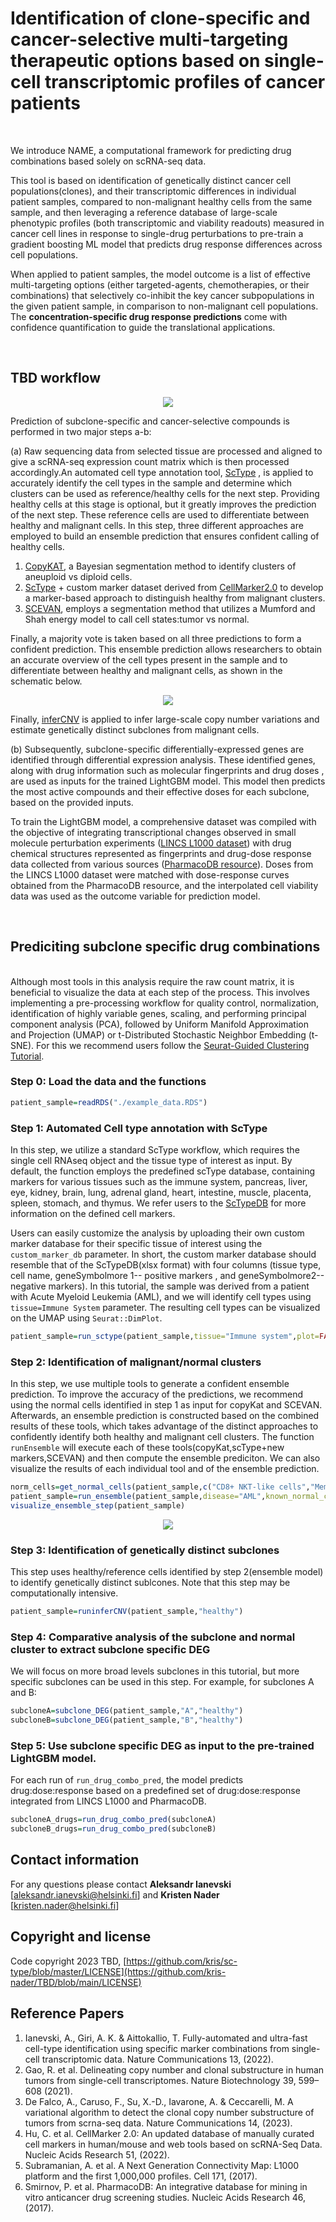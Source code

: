 # Identification of clone-specific and cancer-selective multi-targeting therapeutic options based on single-cell transcriptomic profiles of cancer patients
<br>
  
We introduce NAME, a computational framework for predicting drug combinations based solely on scRNA-seq data.

This tool is based on identification of genetically distinct cancer cell populations(clones), and their transcriptomic differences in individual patient samples, compared to non-malignant healthy cells from the same sample, and then leveraging a reference database of large-scale phenotypic profiles (both transcriptomic and viability readouts) measured in cancer cell lines in response to single-drug perturbations to pre-train a gradient boosting ML model that predicts drug response differences across cell populations.

When applied to patient samples, the model outcome is a list of effective multi-targeting options (either targeted-agents, chemotherapies, or their combinations) that selectively co-inhibit the key cancer subpopulations in the given patient sample, in comparison to non-malignant cell populations. The **concentration-specific drug response predictions** come with confidence quantification to guide the translational applications. 

<br>

## TBD workflow
<p align="center"> 
<img src="https://github.com/kris-nader/TBD/blob/main/workflow.png">
</p>

Prediction of subclone-specific and cancer-selective compounds is performed in two major steps a-b: 

(a) Raw sequencing data from selected tissue are processed and aligned to give a scRNA-seq expression count matrix which is then processed accordingly.An automated cell type annotation tool, [ScType](https://github.com/IanevskiAleksandr/sc-type) , is applied to accurately identify the cell types in the sample and determine which clusters can be used as reference/healthy cells for the next step. Providing healthy cells at this stage is optional, but it greatly improves the prediction of the next step. These reference cells are used to differentiate between healthy and malignant cells. In this step, three different approaches are employed to build an ensemble prediction that ensures confident calling of healthy cells. 
1. [CopyKAT](https://github.com/navinlabcode/copykat), a Bayesian segmentation method to identify clusters of aneuploid vs diploid cells.
2. [ScType](https://github.com/IanevskiAleksandr/sc-type) + custom marker dataset derived from [CellMarker2.0](http://117.50.127.228/CellMarker/CellMarker_download.html) to develop a marker-based approach to distinguish healthy from malignant clusters. 
3. [SCEVAN](https://github.com/AntonioDeFalco/SCEVAN), employs a segmentation method that utilizes a Mumford and Shah energy model to call cell states:tumor vs normal. 

Finally, a majority vote is taken based on all three predictions to form a confident prediction. This ensemble prediction allows researchers to obtain an accurate overview of the cell types present in the sample and to differentiate between healthy and malignant cells, as shown in the schematic below.

<p align="center"> 
<img src="https://github.com/kris-nader/TBD/blob/main/ensemble_pred.png">
</p>

Finally, [inferCNV](https://github.com/broadinstitute/infercnv) is applied to infer large-scale copy number variations and estimate genetically distinct subclones from malignant cells. 

(b) Subsequently, subclone-specific differentially-expressed genes are identified through differential expression analysis. These identified genes, along with drug information such as molecular fingerprints and drug doses , are used as inputs for the trained LightGBM model. This model then predicts the most active compounds and their effective doses for each subclone, based on the provided inputs. 

To train the LightGBM model, a comprehensive dataset was compiled with the objective of integrating transcriptional changes observed in small molecule perturbation experiments ([LINCS L1000 dataset](https://clue.io/about)) with drug chemical structures represented as fingerprints and drug-dose response data collected from various sources ([PharmacoDB resource](http://pharmacodb.ca/)). Doses from the LINCS L1000 dataset were matched with dose-response curves obtained from the PharmacoDB resource, and the interpolated cell viability data was used as the outcome variable for prediction model.

<br>


## Prediciting subclone specific drug combinations 
<br>
Although most tools in this analysis require the raw count matrix, it is beneficial to visualize the data at each step of the process. This involves implementing a pre-processing workflow for quality control, normalization, identification of highly variable genes, scaling, and performing principal component analysis (PCA), followed by Uniform Manifold Approximation and Projection (UMAP) or t-Distributed Stochastic Neighbor Embedding (t-SNE). For this we recommend users follow the 
<a href='https://satijalab.org/seurat/articles/pbmc3k_tutorial.html' >Seurat-Guided Clustering Tutorial</a>.

### Step 0: Load the data and the functions
```R
patient_sample=readRDS("./example_data.RDS")
```
### Step 1: Automated Cell type annotation with ScType
In this step, we utilize a standard ScType workflow, which requires the single cell RNAseq object and the tissue type of interest as input. By default, the function employs the predefined scType database, containing markers for various tissues such as the immune system, pancreas, liver, eye, kidney, brain, lung, adrenal gland, heart, intestine, muscle, placenta, spleen, stomach, and thymus. We refer users to the <a href="https://raw.githubusercontent.com/IanevskiAleksandr/sc-type/master/ScTypeDB_full.xlsx">ScTypeDB</a> for more information on the defined cell markers.

Users can easily customize the analysis by uploading their own custom marker database for their specific tissue of interest using the `custom_marker_db` parameter. In short, the custom marker database should resemble that of the ScTypeDB(xlsx format) with four columns (tissue type, cell name, geneSymbolmore 1-- positive markers , and geneSymbolmore2--negative markers). In this tutorial, the sample was derived from a patient with Acute Myeloid Leukemia (AML), and we will identify cell types using `tissue=Immune System` parameter. The resulting cell types can be visualized on the UMAP using `Seurat::DimPlot`.


```R
patient_sample=run_sctype(patient_sample,tissue="Immune system",plot=FALSE)
```
### Step 2: Identification of malignant/normal clusters
In this step, we use multiple tools to generate a confident ensemble prediction. To improve the accuracy of the predictions, we recommend using the normal cells identified in step 1 as input for copyKat and SCEVAN. Afterwards, an ensemble prediction is constructed based on the combined results of these tools, which takes advantage of the distinct approaches to confidently identify both healthy and malignant cell clusters. The function `runEnsemble` will execute each of these tools(copyKat,scType+new markers,SCEVAN) and then compute the ensemble prediciton. We can also visualize the results of each individual tool and of the ensemble prediction.
```R
norm_cells=get_normal_cells(patient_sample,c("CD8+ NKT-like cells","Memory CD4+ T cells"))
patient_sample=run_ensemble(patient_sample,disease="AML",known_normal_cells=norm_cells,plot=FALSE)
visualize_ensemble_step(patient_sample)
```

<p align="center"> 
<img src="https://github.com/kris-nader/TBD/blob/main/ensemble_example_data.png">
</p>


### Step 3: Identification of genetically distinct subclones
This step uses healthy/reference cells identified by step 2(ensemble model) to identify genetically distinct sublcones. Note that this step may be computationally intensive. 
```R
patient_sample=runinferCNV(patient_sample,"healthy")
```

### Step 4: Comparative analysis of the subclone and normal cluster to extract subclone specific DEG
We will focus on more broad levels subclones in this tutorial, but more specific subclones can be used in this step. For example, for subclones A and B:
```R
subcloneA=subclone_DEG(patient_sample,"A","healthy")
subcloneB=subclone_DEG(patient_sample,"B","healthy")
```

### Step 5: Use subclone specific DEG as input to the pre-trained LightGBM model.
For each run of `run_drug_combo_pred`, the model predicts drug:dose:response based on a predefined set of drug:dose:response integrated from LINCS L1000 and PharmacoDB. 
```R
subcloneA_drugs=run_drug_combo_pred(subcloneA)
subcloneB_drugs=run_drug_combo_pred(subcloneB)
```




## Contact information
For any questions please contact **Aleksandr Ianevski** [aleksandr.ianevski@helsinki.fi] and  **Kristen Nader** [kristen.nader@helsinki.fi]

## Copyright and license

Code copyright 2023 TBD, [https://github.com/kris/sc-type/blob/master/LICENSE](https://github.com/kris-nader/TBD/blob/main/LICENSE)

## Reference Papers
1. Ianevski, A., Giri, A. K. &amp; Aittokallio, T. Fully-automated and ultra-fast cell-type identification using specific marker combinations from single-cell transcriptomic data. Nature Communications 13, (2022). 
2. Gao, R. et al. Delineating copy number and clonal substructure in human tumors from single-cell transcriptomes. Nature Biotechnology 39, 599–608 (2021). 
3. De Falco, A., Caruso, F., Su, X.-D., Iavarone, A. &amp; Ceccarelli, M. A variational algorithm to detect the clonal copy number substructure of tumors from scrna-seq data. Nature Communications 14, (2023). 
4. Hu, C. et al. CellMarker 2.0: An updated database of manually curated cell markers in human/mouse and web tools based on scRNA-Seq Data. Nucleic Acids Research 51, (2022). 
5. Subramanian, A. et al. A Next Generation Connectivity Map: L1000 platform and the first 1,000,000 profiles. Cell 171, (2017). 
6. Smirnov, P. et al. PharmacoDB: An integrative database for mining in vitro anticancer drug screening studies. Nucleic Acids Research 46, (2017). 

